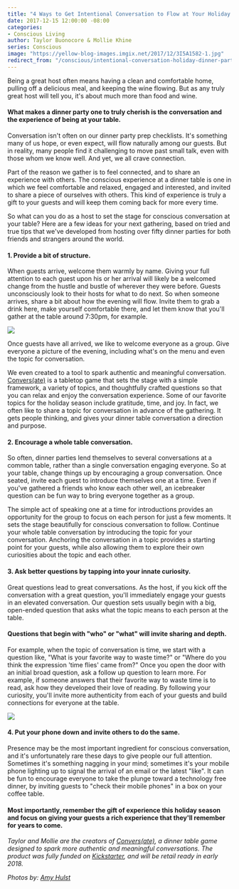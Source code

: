 ```yaml
---
title: "4 Ways to Get Intentional Conversation to Flow at Your Holiday Dinner Party"
date: 2017-12-15 12:00:00 -08:00
categories:
- Conscious Living
author: Taylor Buonocore & Mollie Khine
series: Conscious
image: "https://yellow-blog-images.imgix.net/2017/12/3I5A1582-1.jpg"
redirect_from: "/conscious/intentional-conversation-holiday-dinner-party/"
---
```


Being a great host often means having a clean and comfortable home, pulling off a delicious meal, and keeping the wine flowing. But as any truly great host will tell you, it's about much more than food and wine.

#### What makes a dinner party one to truly cherish is the conversation and the experience of being at your table.

Conversation isn't often on our dinner party prep checklists. It's something many of us hope, or even expect, will flow naturally among our guests. But in reality, many people find it challenging to move past small talk, even with those whom we know well. And yet, we all crave connection.

Part of the reason we gather is to feel connected, and to share an experience with others. The conscious experience at a dinner table is one in which we feel comfortable and relaxed, engaged and interested, and invited to share a piece of ourselves with others. This kind of experience is truly a gift to your guests and will keep them coming back for more every time.

So what can you do as a host to set the stage for conscious conversation at your table? Here are a few ideas for your next gathering, based on tried and true tips that we've developed from hosting over fifty dinner parties for both friends and strangers around the world.

#### **1\. Provide a bit of structure.**

When guests arrive, welcome them warmly by name. Giving your full attention to each guest upon his or her arrival will likely be a welcomed change from the hustle and bustle of wherever they were before. Guests unconsciously look to their hosts for what to do next. So when someone arrives, share a bit about how the evening will flow. Invite them to grab a drink here, make yourself comfortable there, and let them know that you'll gather at the table around 7:30pm, for example.

![](https://yellow-blog-images.imgix.net/2017/12/3I5A1662-1.jpg)

Once guests have all arrived, we like to welcome everyone as a group. Give everyone a picture of the evening, including what's on the menu and even the topic for conversation.

We even created to a tool to spark authentic and meaningful conversation. [Convers(ate)](https://www.instagram.com/convers_ate/) is a tabletop game that sets the stage with a simple framework, a variety of topics, and thoughtfully crafted questions so that you can relax and enjoy the conversation experience. Some of our favorite topics for the holiday season include gratitude, time, and joy. In fact, we often like to share a topic for conversation in advance of the gathering. It gets people thinking, and gives your dinner table conversation a direction and purpose.

#### **2\. Encourage a whole table conversation.**

So often, dinner parties lend themselves to several conversations at a common table, rather than a single conversation engaging everyone. So at your table, change things up by encouraging a group conversation. Once seated, invite each guest to introduce themselves one at a time. Even if you've gathered a friends who know each other well, an icebreaker question can be fun way to bring everyone together as a group.

The simple act of speaking one at a time for introductions provides an opportunity for the group to focus on each person for just a few moments. It sets the stage beautifully for conscious conversation to follow. Continue your whole table conversation by introducing the topic for your conversation. Anchoring the conversation in a topic provides a starting point for your guests, while also allowing them to explore their own curiosities about the topic and each other.

#### **3\. Ask better questions by tapping into your innate curiosity.**

Great questions lead to great conversations. As the host, if you kick off the conversation with a great question, you'll immediately engage your guests in an elevated conversation. Our question sets usually begin with a big, open-ended question that asks what the topic means to each person at the table.

#### **Questions that begin with "who" or "what" will invite sharing and depth.**

For example, when the topic of conversation is time, we start with a question like, "What is your favorite way to waste time?" or "Where do you think the expression 'time flies' came from?" Once you open the door with an initial broad question, ask a follow up question to learn more. For example, if someone answers that their favorite way to waste time is to read, ask how they developed their love of reading. By following your curiosity, you'll invite more authenticity from each of your guests and build connections for everyone at the table.

![](https://yellow-blog-images.imgix.net/2017/12/3I5A1642.jpg)

#### **4\. Put your phone down and invite others to do the same.**

Presence may be the most important ingredient for conscious conversation, and it's unfortunately rare these days to give people our full attention. Sometimes it's something nagging in your mind; sometimes it's your mobile phone lighting up to signal the arrival of an email or the latest "like". It can be fun to encourage everyone to take the plunge toward a technology free dinner, by inviting guests to "check their mobile phones" in a box on your coffee table.

#### **Most importantly, remember the gift of experience this holiday season and focus on giving your guests a rich experience that they'll remember for years to come.**

_Taylor and Mollie are the creators of [Convers(ate)](https://www.instagram.com/convers_ate/), a dinner table game designed to spark more authentic and meaningful conversations. The product was fully funded on [Kickstarter](https://www.kickstarter.com/projects/821140079/conversate-0?ref=creator_nav), and will be retail ready in early 2018._

_Photos by: [Amy Hulst](https://www.instagram.com/amyhulstforpresident/)_
